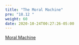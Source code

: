 ```yaml
---
title: "The Moral Machine"
pre: "18.12 "
weight: 60
date: 2020-10-24T00:27:26-05:00
---
```


[Moral Machine](https://www.moralmachine.net/)


